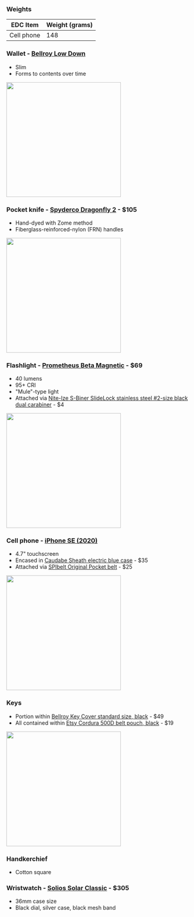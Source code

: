 ### Weights

|EDC Item|Weight (grams)|
|---|---|
|Cell phone|148|

### Wallet - [Bellroy Low Down](https://web.archive.org/web/20170706115623/https://bellroy.com/products/low-down-wallet/default/black)
* Slim
* Forms to contents over time  
<img src="https://github.com/ast96/edc/assets/20477698/68ebfa42-eaf5-4eb3-96e7-39ba2e3b5ebf" width="300" />

### Pocket knife - [Spyderco Dragonfly 2](https://www.spyderco.com/catalog/details/C28ZFGR2/1056) - $105
* Hand-dyed with Zome method
* Fiberglass-reinforced-nylon (FRN) handles  
<img src="https://github.com/ast96/edc/assets/20477698/188dd253-4187-41f7-a9d9-b15108db04ee" width="300" />

### Flashlight - [Prometheus Beta Magnetic](https://darksucks.com/products/beta-magnetic) - $69
* 40 lumens
* 95+ CRI
* "Mule"-type light
* Attached via [Nite-Ize S-Biner SlideLock stainless steel #2-size black dual carabiner](https://niteize.com/s-biner-slidelock-stainless-steel#color=32&size=61&inner_qty=17) - $4  
<img src="https://github.com/ast96/edc/assets/20477698/576b92c4-1c3e-467c-8d80-9c22f7f5ac90" width="300" />

### Cell phone - [iPhone SE (2020)](https://support.apple.com/kb/SP820?locale=en_US)
* 4.7" touchscreen
* Encased in [Caudabe Sheath electric blue case](https://caudabe.com/products/sheath-iphone-se-2020?variant=32575351292001) - $35
* Attached via [SPIbelt Original Pocket belt](https://spibelt.com/collections/running-belts/products/spibelt-original-pocket) - $25  
<img src="https://github.com/ast96/edc/assets/20477698/39dafece-6b39-4dc6-acd6-ecd84439343b" width="300" />

### Keys
* Portion within [Bellroy Key Cover standard size, black](https://bellroy.com/products/key-cover?color=black&material=leather&size=standard) - $49
* All contained within [Etsy Cordura 500D belt pouch, black](https://www.etsy.com/listing/1388246171/edc-pouch-cordura-belt-pouch-zipper) - $19  
<img src="https://github.com/ast96/edc/assets/20477698/f721e597-a4e5-41e9-bd0a-dac07a71a956" width="300" />

### Handkerchief
* Cotton square

### Wristwatch - [Solios Solar Classic](https://www.solioswatches.com/collections/the-solar/products/solar-watch-black-dial-silver-case-mesh-black?case%2520size=36mm) - $305
* 36mm case size
* Black dial, silver case, black mesh band
